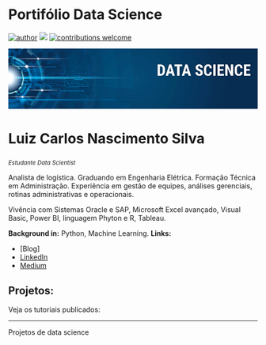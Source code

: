 # Portifólio Data Science
[![author](https://img.shields.io/badge/author-Lcarlosns-red.svg)](https://www.linkedin.com/in/lcarlosnsilva) [![](https://img.shields.io/badge/python-3.7+-blue.svg)](https://www.python.org/downloads/release/python-365/) [![contributions welcome](https://img.shields.io/badge/contributions-welcome-brightgreen.svg?style=flat)](https://github.com/lcarlosns/Data-science/issues)

<p align="center">
  <img src="banner.png" >
</p>

# Luiz Carlos Nascimento Silva
<sub>*Estudante Data Scientist*</sub>

Analista de logística. Graduando em Engenharia Elétrica. Formação Técnica em Administração. Experiência em gestão de equipes, análises gerenciais, rotinas administrativas e operacionais. 

Vivência com Sistemas Oracle e SAP, Microsoft Excel avançado, Visual Basic, Power BI, linguagem Phyton e R, Tableau. 

**Background in:** Python, Machine Learning.
**Links:**
* [Blog]
* [LinkedIn](www.linkedin.com/in/lcarlosnsilva)
* [Medium](https://www.medium.com)


## Projetos:
Veja os tutoriais publicados:


---




Projetos de data science
